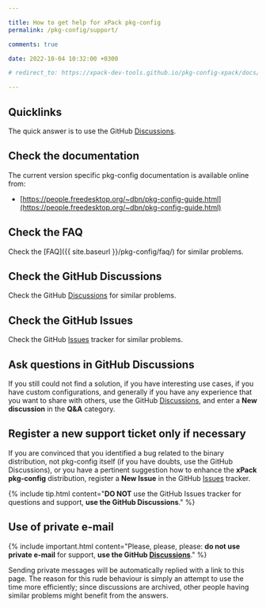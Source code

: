 ```yaml
---

title: How to get help for xPack pkg-config
permalink: /pkg-config/support/

comments: true

date: 2022-10-04 10:32:00 +0300

# redirect_to: https://xpack-dev-tools.github.io/pkg-config-xpack/docs/support/

---
```


## Quicklinks

The quick answer is to use the GitHub
[Discussions](https://github.com/xpack-dev-tools/pkg-config-xpack/discussions/).

## Check the documentation

The current version specific pkg-config documentation is available online from:

- [https://people.freedesktop.org/~dbn/pkg-config-guide.html](https://people.freedesktop.org/~dbn/pkg-config-guide.html)

## Check the FAQ

Check the [FAQ]({{ site.baseurl }}/pkg-config/faq/)
for similar problems.

## Check the GitHub Discussions

Check the GitHub [Discussions](https://github.com/xpack-dev-tools/pkg-config-xpack/discussions/) for
similar problems.

## Check the GitHub Issues

Check the GitHub
[Issues](https://github.com/xpack-dev-tools/pkg-config-xpack/issues/)
tracker for similar problems.

## Ask questions in GitHub Discussions

If you still could not find a solution, if you have interesting use
cases, if you have custom configurations, and generally if you have
any experience that you want to share with others, use the GitHub
[Discussions](https://github.com/xpack-dev-tools/pkg-config-xpack/discussions/),
and enter a **New discussion** in the **Q&A** category.

## Register a new support ticket only if necessary

If you are convinced that you identified a bug related to the binary
distribution, not pkg-config itself (if you have doubts, use the GitHub Discussions),
or you have a pertinent suggestion how to enhance the **xPack pkg-config**
distribution, register a **New Issue** in the GitHub
[Issues](https://github.com/xpack-dev-tools/pkg-config-xpack/issues/)
tracker.

{% include tip.html content="**DO NOT** use the GitHub Issues tracker
for questions and support, **use the GitHub Discussions**." %}

## Use of private e-mail

{% include important.html content="Please, please, please: **do not use
private e-mail** for support, **use the GitHub
[Discussions](https://github.com/xpack-dev-tools/pkg-config-xpack/discussions/)**." %}

Sending private messages will be automatically replied with
a link to this page.
The reason for this rude behaviour is simply an attempt to use
the time more efficiently; since discussions are archived, other people
having similar problems might benefit from the answers.
